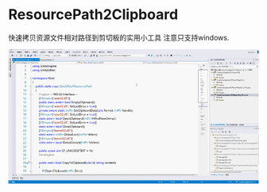 # ResourcePath2Clipboard

快速拷贝资源文件相对路径到剪切板的实用小工具
注意只支持windows.

![](https://github.com/hont127/ResourcePath2Clipboard/blob/master/Preview.gif)
